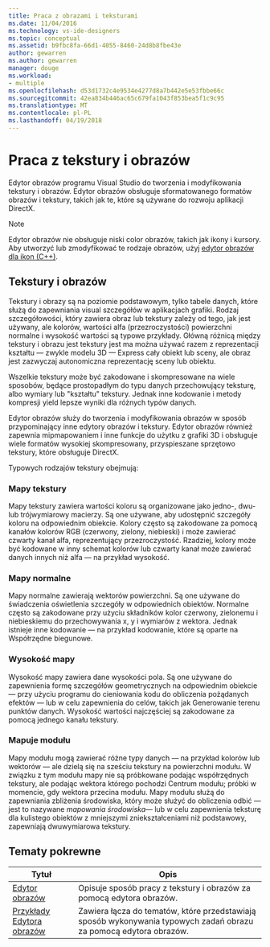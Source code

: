 ```yaml
---
title: Praca z obrazami i teksturami
ms.date: 11/04/2016
ms.technology: vs-ide-designers
ms.topic: conceptual
ms.assetid: b9fbc8fa-66d1-4055-8460-24d8b8fbe43e
author: gewarren
ms.author: gewarren
manager: douge
ms.workload:
- multiple
ms.openlocfilehash: d53d1732c4e9534e4277d8a7b442e5e53fbbe66c
ms.sourcegitcommit: 42ea834b446ac65c679fa1043f853bea5f1c9c95
ms.translationtype: MT
ms.contentlocale: pl-PL
ms.lasthandoff: 04/19/2018
---
```

# <a name="work-with-textures-and-images"></a>Praca z tekstury i obrazów

Edytor obrazów programu Visual Studio do tworzenia i modyfikowania tekstury i obrazów. Edytor obrazów obsługuje sformatowanego formatów obrazów i tekstury, takich jak te, które są używane do rozwoju aplikacji DirectX.

> [!NOTE]
> Edytor obrazów nie obsługuje niski color obrazów, takich jak ikony i kursory. Aby utworzyć lub zmodyfikować te rodzaje obrazów, użyj [edytor obrazów dla ikon (C++)](/cpp/windows/image-editor-for-icons).

## <a name="textures-and-images"></a>Tekstury i obrazów

Tekstury i obrazy są na poziomie podstawowym, tylko tabele danych, które służą do zapewniania visual szczegółów w aplikacjach grafiki. Rodzaj szczegółowości, który zawiera obraz lub tekstury zależy od tego, jak jest używany, ale kolorów, wartości alfa (przezroczystości) powierzchni normalne i wysokość wartości są typowe przykłady. Główną różnicą między tekstury i obrazu jest tekstury jest ma można używać razem z reprezentacji kształtu — zwykle modelu 3D — Express cały obiekt lub sceny, ale obraz jest zazwyczaj autonomiczna reprezentację sceny lub obiektu.

Wszelkie tekstury może być zakodowane i skompresowane na wiele sposobów, będące prostopadłym do typu danych przechowujący teksturę, albo wymiary lub "kształtu" tekstury. Jednak inne kodowanie i metody kompresji yield lepsze wyniki dla różnych typów danych.

Edytor obrazów służy do tworzenia i modyfikowania obrazów w sposób przypominający inne edytory obrazów i tekstury. Edytor obrazów również zapewnia mipmapowaniem i inne funkcje do użytku z grafiki 3D i obsługuje wiele formatów wysokiej skompresowany, przyspieszane sprzętowo tekstury, które obsługuje DirectX.

Typowych rodzajów tekstury obejmują:

### <a name="texture-maps"></a>Mapy tekstury

Mapy tekstury zawiera wartości koloru są organizowane jako jedno-, dwu- lub trójwymiarowy macierzy. Są one używane, aby udostępnić szczegóły koloru na odpowiednim obiekcie. Kolory często są zakodowane za pomocą kanałów kolorów RGB (czerwony, zielony, niebieski) i może zawierać czwarty kanał alfa, reprezentujący przezroczystość. Rzadziej, kolory może być kodowane w inny schemat kolorów lub czwarty kanał może zawierać danych innych niż alfa — na przykład wysokość.

### <a name="normal-maps"></a>Mapy normalne

Mapy normalne zawierają wektorów powierzchni. Są one używane do świadczenia oświetlenia szczegóły w odpowiednich obiektów. Normalne często są zakodowane przy użyciu składników kolor czerwony, zielonemu i niebieskiemu do przechowywania x, y i wymiarów z wektora. Jednak istnieje inne kodowanie — na przykład kodowanie, które są oparte na Współrzędne biegunowe.

### <a name="height-maps"></a>Wysokość mapy

Wysokość mapy zawiera dane wysokości pola. Są one używane do zapewnienia formę szczegółów geometrycznych na odpowiednim obiekcie — przy użyciu programu do cieniowania kodu do obliczenia pożądanych efektów — lub w celu zapewnienia do celów, takich jak Generowanie terenu punktów danych. Wysokość wartości najczęściej są zakodowane za pomocą jednego kanału tekstury.

### <a name="cube-maps"></a>Mapuje modułu

Mapy modułu mogą zawierać różne typy danych — na przykład kolorów lub wektorów — ale dzielą się na sześciu tekstury na powierzchni modułu. W związku z tym modułu mapy nie są próbkowane podając współrzędnych tekstury, ale podając wektora którego pochodzi Centrum modułu; próbki w momencie, gdy wektora przecina modułu. Mapy modułu służą do zapewniania zbliżenia środowiska, który może służyć do obliczenia odbić — jest to nazywane *mapowania środowiska*— lub w celu zapewnienia teksturę dla kulistego obiektów z mniejszymi zniekształceniami niż podstawowy, zapewniają dwuwymiarowa tekstury.

## <a name="related-topics"></a>Tematy pokrewne

|Tytuł|Opis|
|-----------|-----------------|
|[Edytor obrazów](../designers/image-editor.md)|Opisuje sposób pracy z tekstury i obrazów za pomocą edytora obrazów.|
|[Przykłady Edytora obrazów](../designers/image-editor-examples.md)|Zawiera łącza do tematów, które przedstawiają sposób wykonywania typowych zadań obrazu za pomocą edytora obrazów.|